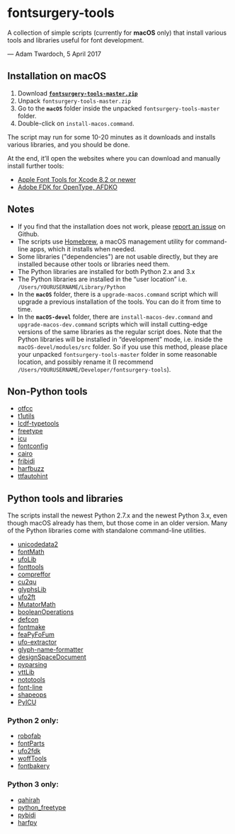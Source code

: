 # fontsurgery-tools

A collection of simple scripts (currently for **macOS** only) that install various tools and libraries useful for font development. 

— Adam Twardoch, 5 April 2017

## Installation on macOS

1. Download **[`fontsurgery-tools-master.zip`](https://github.com/twardoch/fontsurgery-tools/archive/master.zip)** 
2. Unpack `fontsurgery-tools-master.zip`
3. Go to the **`macOS`** folder inside the unpacked `fontsurgery-tools-master` folder. 
4. Double-click on `install-macos.command`. 

The script may run for some 10-20 minutes as it downloads and installs various libraries, and you should be done. 

At the end, it’ll open the websites where you can download and manually install further tools: 

* [Apple Font Tools for Xcode 8.2 or newer](https://developer.apple.com/download/more/?=Font%20Tools%20for%20Xcode)
* [Adobe FDK for OpenType, AFDKO](http://www.adobe.com/devnet/opentype/afdko/eula.html)

## Notes 

* If you find that the installation does not work, please [report an issue](https://github.com/twardoch/fontsurgery-tools/issues) on Github. 
* The scripts use [Homebrew](https://brew.sh/), a macOS management utility for command-line apps, which it installs when needed. 
* Some libraries ("dependencies") are not usable directly, but they are installed because other tools or libraries need them.
* The Python libraries are installed for both Python 2.x and 3.x
* The Python libraries are installed in the “user location” i.e. `/Users/YOURUSERNAME/Library/Python`
* In the **`macOS`** folder, there is a `upgrade-macos.command` script which will upgrade a previous installation of the tools. You can do it from time to time. 
* In the **`macOS-devel`** folder, there are `install-macos-dev.command` and `upgrade-macos-dev.command` scripts which will install cutting-edge versions of the same libraries as the regular script does. Note that the Python libraries will be installed in “development” mode, i.e. inside the `macOS-devel/modules/src` folder. So if you use this method, please place your unpacked `fontsurgery-tools-master` folder in some reasonable location, and possibly rename it (I recommend `/Users/YOURUSERNAME/Developer/fontsurgery-tools`).

## Non-Python tools

* [otfcc](https://github.com/caryll/otfcc)
* [t1utils](https://github.com/kohler/t1utils)
* [lcdf-typetools](https://github.com/kohler/lcdf-typetools)
* [freetype](https://www.freetype.org/)
* [icu](http://site.icu-project.org/)
* [fontconfig](https://www.freedesktop.org/wiki/Software/fontconfig/)
* [cairo](https://cairographics.org/)
* [fribidi](https://fribidi.org/)
* [harfbuzz](https://github.com/behdad/harfbuzz)
* [ttfautohint](https://www.freetype.org/ttfautohint/)

## Python tools and libraries

The scripts install the newest Python 2.7.x and the newest Python 3.x, even though macOS already has them, but those come in an older version. Many of the Python libraries come with standalone command-line utilities. 

* [unicodedata2](https://github.com/mikekap/unicodedata2)
* [fontMath](https://github.com/typesupply/fontMath.git)
* [ufoLib](https://github.com/unified-font-object/ufoLib.git)
* [fonttools](https://github.com/fonttools/fonttools.git)
* [compreffor](https://github.com/googlei18n/compreffor.git)
* [cu2qu](https://github.com/googlei18n/cu2qu.git)
* [glyphsLib](https://github.com/googlei18n/glyphsLib.git)
* [ufo2ft](https://github.com/googlei18n/ufo2ft.git)
* [MutatorMath](https://github.com/LettError/MutatorMath.git)
* [booleanOperations](https://github.com/typemytype/booleanOperations.git)
* [defcon](https://github.com/typesupply/defcon.git)
* [fontmake](https://github.com/googlei18n/fontmake.git)
* [feaPyFoFum](https://github.com/typesupply/feaPyFoFum)
* [ufo-extractor](https://github.com/typesupply/extractor)
* [glyph-name-formatter](https://github.com/LettError/glyphNameFormatter)
* [designSpaceDocument](https://github.com/LettError/designSpaceDocument)
* [pyparsing](http://pyparsing.wikispaces.com/)
* [vttLib](https://github.com/daltonmaag/vttLib)
* [nototools](https://github.com/googlei18n/nototools)
* [font-line](https://github.com/source-foundry/font-line)
* [shapeops](https://github.com/anthrotype/shapeops-py)
* [PyICU](https://pypi.python.org/pypi/PyICU/)

### Python 2 only: 

* [robofab](https://github.com/robofab-developers/robofab)
* [fontParts](https://github.com/robofab-developers/fontParts)
* [ufo2fdk](https://github.com/typesupply/ufo2fdk)
* [woffTools](https://github.com/typesupply/woffTools)
* [fontbakery](https://github.com/googlefonts/fontbakery)

### Python 3 only: 

* [qahirah](https://github.com/ldo/qahirah)
* [python_freetype](https://github.com/ldo/python_freetype)
* [pybidi](https://github.com/ldo/pybidi)
* [harfpy](https://github.com/ldo/harfpy)

